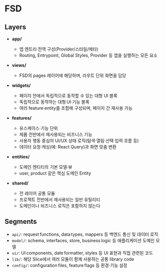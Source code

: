 # FSD

## Layers

- **app/**

  - 앱 엔트리·전역 구성(Provider/스타일/메타)
  - Routing, Entrypoint, Global Styles, Provider 등 앱을 실행하는 모든 요소

- **views/**

  - FSD의 pages 레이어에 해당하며, 라우트 단위 화면을 담당

- **widgets/**

  - 페이지 안에서 독립적으로 동작할 수 있는 대형 UI 블록
  - 독립적으로 동작하는 대형 UI·기능 블록
  - 여러 feature·entity를 조합해 구성되며, 페이지 간 재사용 가능

- **features/**

  - 유스케이스·기능 단위
  - 제품 전반에서 재사용되는 비즈니스 기능
  - 사용자 행동 중심의 UI/UX 상태 로직(탐색·열림·선택·입력 흐름 등)
  - 데이터 요청·캐싱(예: React Query)과 화면 맞춤 변환

- **entities/**

  - 도메인 엔티티의 기본 모델·뷰
  - user, product 같은 핵심 도메인 Entity

- **shared/**
  - 전 레이어 공통 모듈
  - 프로젝트 전반에서 재사용되는 일반 유틸리티
  - 도메인이나 비즈니스 로직은 포함하지 않는다

## Segments

- `api/`: request functions, data types, mappers 등 백엔드 통신 및 데이터 로직
- `model/`: schema, interfaces, store, business logic 등 애플리케이션 도메인 모델
- `ui/`: UI components, date formatter, styles 등 UI 표현과 직접 관련된 코드
- `lib/`: 해당 Slice에서 여러 모듈이 함께 사용하는 공통 library code
- `config/`: configuration files, feature flags 등 환경·기능 설정
